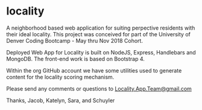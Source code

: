 # locality

A neighborhood based web application for suiting perpective residents with their ideal locality.  This project was conceived for part of the University of Denver Coding Bootcamp - May thru Nov 2018 Cohort.  

Deployed Web App for Locality is built on NodeJS, Express, Handlebars and MongoDB.  The front-end work is based on Bootstrap 4.

Within the org GitHub account we have some utilities used to generate content for the locality scoring mechanism.  

Please send any comments or questions to Locality.App.Team@gmail.com

Thanks,
Jacob, Katelyn, Sara, and Schuyler
